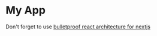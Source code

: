 # My App

Don't forget to use [bulletproof react architecture for nextjs](https://github.com/alan2207/bulletproof-react/tree/master/apps/nextjs-app)
